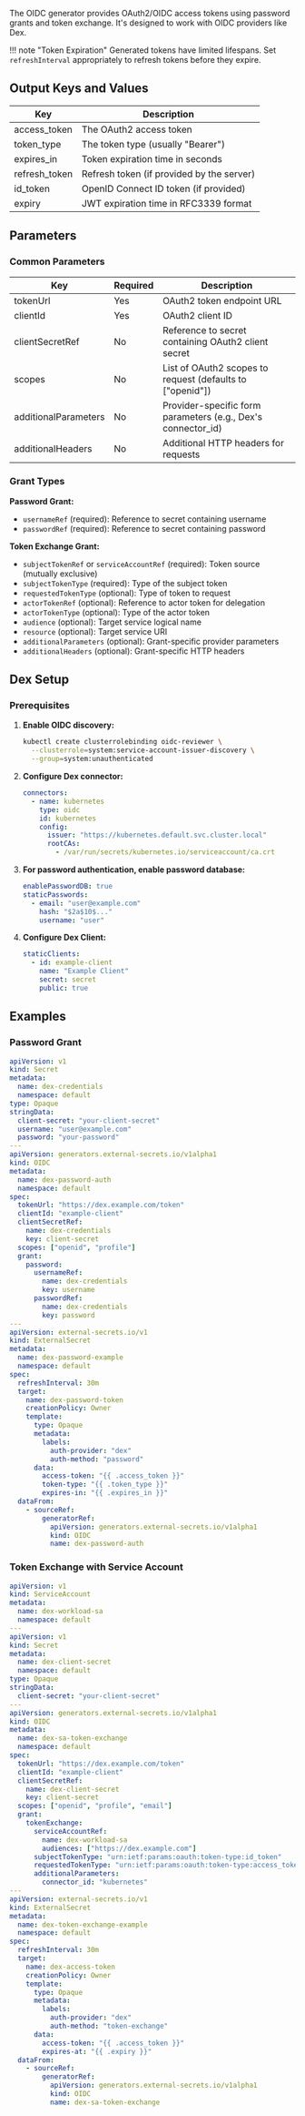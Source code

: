 The OIDC generator provides OAuth2/OIDC access tokens using password grants and token exchange. It's designed to work with OIDC providers like Dex.

!!! note "Token Expiration"
    Generated tokens have limited lifespans. Set `refreshInterval` appropriately to refresh tokens before they expire.

## Output Keys and Values

| Key           | Description                                    |
| ------------- | ---------------------------------------------- |
| access_token  | The OAuth2 access token                       |
| token_type    | The token type (usually "Bearer")             |
| expires_in    | Token expiration time in seconds              |
| refresh_token | Refresh token (if provided by the server)     |
| id_token      | OpenID Connect ID token (if provided)         |
| expiry        | JWT expiration time in RFC3339 format         |

## Parameters

### Common Parameters

| Key                  | Required | Description                                                                          |
| -------------------- | -------- | ------------------------------------------------------------------------------------ |
| tokenUrl             | Yes      | OAuth2 token endpoint URL                                                            |
| clientId             | Yes      | OAuth2 client ID                                                                     |
| clientSecretRef      | No       | Reference to secret containing OAuth2 client secret                                  |
| scopes               | No       | List of OAuth2 scopes to request (defaults to ["openid"])                           |
| additionalParameters | No       | Provider-specific form parameters (e.g., Dex's connector_id)                        |
| additionalHeaders    | No       | Additional HTTP headers for requests                                                 |

### Grant Types

**Password Grant:**
- `usernameRef` (required): Reference to secret containing username
- `passwordRef` (required): Reference to secret containing password

**Token Exchange Grant:**
- `subjectTokenRef` or `serviceAccountRef` (required): Token source (mutually exclusive)
- `subjectTokenType` (required): Type of the subject token
- `requestedTokenType` (optional): Type of token to request
- `actorTokenRef` (optional): Reference to actor token for delegation
- `actorTokenType` (optional): Type of the actor token
- `audience` (optional): Target service logical name
- `resource` (optional): Target service URI
- `additionalParameters` (optional): Grant-specific provider parameters
- `additionalHeaders` (optional): Grant-specific HTTP headers

## Dex Setup

### Prerequisites

1. **Enable OIDC discovery:**
   ```bash
   kubectl create clusterrolebinding oidc-reviewer \
     --clusterrole=system:service-account-issuer-discovery \
     --group=system:unauthenticated
   ```

2. **Configure Dex connector:**
   ```yaml
   connectors:
     - name: kubernetes
       type: oidc
       id: kubernetes
       config:
         issuer: "https://kubernetes.default.svc.cluster.local"
         rootCAs:
           - /var/run/secrets/kubernetes.io/serviceaccount/ca.crt
   ```

3. **For password authentication, enable password database:**
   ```yaml
   enablePasswordDB: true
   staticPasswords:
     - email: "user@example.com"
       hash: "$2a$10$..."
       username: "user"
   ```

4. **Configure Dex Client:**
   ```yaml
   staticClients:
     - id: example-client
       name: "Example Client"
       secret: secret
       public: true   
   ```

## Examples

### Password Grant

```yaml
apiVersion: v1
kind: Secret
metadata:
  name: dex-credentials
  namespace: default
type: Opaque
stringData:
  client-secret: "your-client-secret"
  username: "user@example.com"
  password: "your-password"
---
apiVersion: generators.external-secrets.io/v1alpha1
kind: OIDC
metadata:
  name: dex-password-auth
  namespace: default
spec:
  tokenUrl: "https://dex.example.com/token"
  clientId: "example-client"
  clientSecretRef:
    name: dex-credentials
    key: client-secret
  scopes: ["openid", "profile"]
  grant:
    password:
      usernameRef:
        name: dex-credentials
        key: username
      passwordRef:
        name: dex-credentials
        key: password
---
apiVersion: external-secrets.io/v1
kind: ExternalSecret
metadata:
  name: dex-password-example
  namespace: default
spec:
  refreshInterval: 30m
  target:
    name: dex-password-token
    creationPolicy: Owner
    template:
      type: Opaque
      metadata:
        labels:
          auth-provider: "dex"
          auth-method: "password"
      data:
        access-token: "{{ .access_token }}"
        token-type: "{{ .token_type }}"
        expires-in: "{{ .expires_in }}"
  dataFrom:
    - sourceRef:
        generatorRef:
          apiVersion: generators.external-secrets.io/v1alpha1
          kind: OIDC
          name: dex-password-auth
```

### Token Exchange with Service Account

```yaml
apiVersion: v1
kind: ServiceAccount
metadata:
  name: dex-workload-sa
  namespace: default
---
apiVersion: v1
kind: Secret
metadata:
  name: dex-client-secret
  namespace: default
type: Opaque
stringData:
  client-secret: "your-client-secret"
---
apiVersion: generators.external-secrets.io/v1alpha1
kind: OIDC
metadata:
  name: dex-sa-token-exchange
  namespace: default
spec:
  tokenUrl: "https://dex.example.com/token"
  clientId: "example-client"
  clientSecretRef:
    name: dex-client-secret
    key: client-secret
  scopes: ["openid", "profile", "email"]
  grant:
    tokenExchange:
      serviceAccountRef:
        name: dex-workload-sa
        audiences: ["https://dex.example.com"]
      subjectTokenType: "urn:ietf:params:oauth:token-type:id_token"
      requestedTokenType: "urn:ietf:params:oauth:token-type:access_token"
      additionalParameters:
        connector_id: "kubernetes"
---
apiVersion: external-secrets.io/v1
kind: ExternalSecret
metadata:
  name: dex-token-exchange-example
  namespace: default
spec:
  refreshInterval: 30m
  target:
    name: dex-access-token
    creationPolicy: Owner
    template:
      type: Opaque
      metadata:
        labels:
          auth-provider: "dex"
          auth-method: "token-exchange"
      data:
        access-token: "{{ .access_token }}"
        expires-at: "{{ .expiry }}"
  dataFrom:
    - sourceRef:
        generatorRef:
          apiVersion: generators.external-secrets.io/v1alpha1
          kind: OIDC
          name: dex-sa-token-exchange
```




